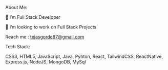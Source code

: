 About Me:

🌱 I’m Full Stack Developer

👯 I’m looking to work on Full Stack Projects 

Reach me : tejasgorde87@gmail.com

Tech Stack:

CSS3, 
HTML5, 
JavaScript, 
Java, 
Pyhton, 
React, 
TailwindCSS, 
ReactNative, 
Express.js, 
NodeJS, 
MongoDB, 
MySql 


